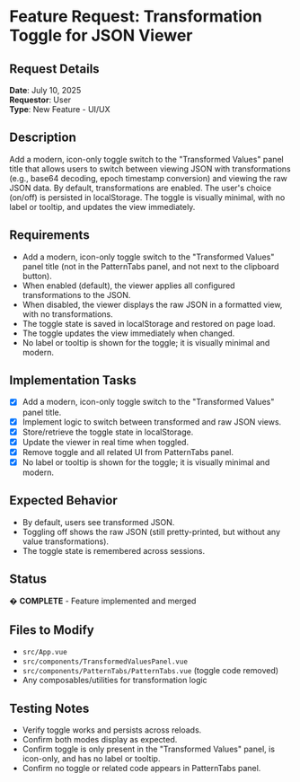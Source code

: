 # Feature Request: Transformation Toggle for JSON Viewer

## Request Details
**Date**: July 10, 2025  
**Requestor**: User  
**Type**: New Feature - UI/UX

## Description
Add a modern, icon-only toggle switch to the "Transformed Values" panel title that allows users to switch between viewing JSON with transformations (e.g., base64 decoding, epoch timestamp conversion) and viewing the raw JSON data. By default, transformations are enabled. The user's choice (on/off) is persisted in localStorage. The toggle is visually minimal, with no label or tooltip, and updates the view immediately.

## Requirements
- Add a modern, icon-only toggle switch to the "Transformed Values" panel title (not in the PatternTabs panel, and not next to the clipboard button).
- When enabled (default), the viewer applies all configured transformations to the JSON.
- When disabled, the viewer displays the raw JSON in a formatted view, with no transformations.
- The toggle state is saved in localStorage and restored on page load.
- The toggle updates the view immediately when changed.
- No label or tooltip is shown for the toggle; it is visually minimal and modern.

## Implementation Tasks
- [x] Add a modern, icon-only toggle switch to the "Transformed Values" panel title.
- [x] Implement logic to switch between transformed and raw JSON views.
- [x] Store/retrieve the toggle state in localStorage.
- [x] Update the viewer in real time when toggled.
- [x] Remove toggle and all related UI from PatternTabs panel.
- [x] No label or tooltip is shown for the toggle; it is visually minimal and modern.

## Expected Behavior
- By default, users see transformed JSON.
- Toggling off shows the raw JSON (still pretty-printed, but without any value transformations).
- The toggle state is remembered across sessions.

## Status
� **COMPLETE** - Feature implemented and merged

## Files to Modify
- `src/App.vue`
- `src/components/TransformedValuesPanel.vue`
- `src/components/PatternTabs/PatternTabs.vue` (toggle code removed)
- Any composables/utilities for transformation logic

## Testing Notes
- Verify toggle works and persists across reloads.
- Confirm both modes display as expected.
- Confirm toggle is only present in the "Transformed Values" panel, is icon-only, and has no label or tooltip.
- Confirm no toggle or related code appears in PatternTabs panel.
